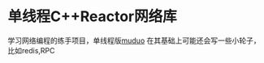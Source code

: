 # 单线程C++Reactor网络库

学习网络编程的练手项目，单线程版[muduo](https://github.com/chenshuo/muduo)
在其基础上可能还会写一些小轮子，比如redis,RPC



